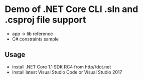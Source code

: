 # Demo of .NET Core CLI .sln and .csproj file support
* app -> lib reference
* C# constraints sample 

## Usage
* Install .NET Core 1.1 SDK RC4 from http//dot.net
* Install latest Visual Studio Code or Visual Studio 2017